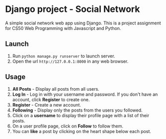 # Django project - Social Network
A simple social network web app using Django. This is a project assignment for CS50 Web Programming with Javascript and Python.

## Launch
1. Run `python manage.py runserver` to launch server.
2. Open the url `http://127.0.0.1:8000` in any web browser.

## Usage
1. **All Posts** - Display all posts from all users.  
2. **Log In** - Log in with your username and password. If you don't have an account, click **Register** to create one.  
3. **Register** - Create a new account.  
4. **Following** - Display only the posts from the users you followed.  
5. Click on a **username** to display their profile page with a list of their posts.  
6. On a user profile page, click on **Follow** to follow them.  
7. You can **like** a post by clicking on the heart shape below each post.  


